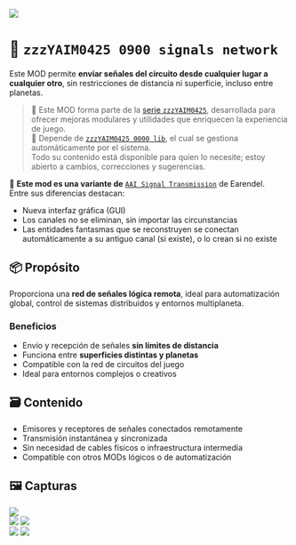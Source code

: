 
![](https://raw.githubusercontent.com/yaim0425/zzzYAIM0425-0900-signals-network/main/thumbnail.png)

# 📡 `zzzYAIM0425 0900 signals network`
Este MOD permite **enviar señales del circuito desde cualquier lugar a cualquier otro**, sin restricciones de distancia ni superficie, incluso entre planetas.

> 🧩 Este MOD forma parte de la [serie `zzzYAIM0425`](https://github.com/yaim0425), desarrollada para ofrecer mejoras modulares y utilidades que enriquecen la experiencia de juego.  
> 🔧 Depende de [`zzzYAIM0425 0000 lib`](https://github.com/yaim0425/zzzYAIM0425-0000-lib), el cual se gestiona automáticamente por el sistema.  
> Todo su contenido está disponible para quien lo necesite; estoy abierto a cambios, correcciones y sugerencias.

📌 **Este mod es una variante de** [`AAI Signal Transmission`](https://mods.factorio.com/mod/aai-signal-transmission) de Earendel.  
Entre sus diferencias destacan:

- Nueva interfaz gráfica (GUI)
- Los canales no se eliminan, sin importar las circunstancias
- Las entidades fantasmas que se reconstruyen se conectan automáticamente a su antiguo canal (si existe), o lo crean si no existe

## 📦 Propósito

Proporciona una **red de señales lógica remota**, ideal para automatización global, control de sistemas distribuidos y entornos multiplaneta.

### Beneficios

- Envío y recepción de señales **sin límites de distancia**  
- Funciona entre **superficies distintas y planetas**  
- Compatible con la red de circuitos del juego  
- Ideal para entornos complejos o creativos  

## 🗃️ Contenido

- Emisores y receptores de señales conectados remotamente  
- Transmisión instantánea y sincronizada  
- Sin necesidad de cables físicos o infraestructura intermedia  
- Compatible con otros MODs lógicos o de automatización  

## 🖼️ Capturas

![](https://raw.githubusercontent.com/yaim0425/zzzYAIM0425-0900-signals-network/main/Doc/base/Screenshot%20(1).png)  
![](https://raw.githubusercontent.com/yaim0425/zzzYAIM0425-0900-signals-network/main/Doc/base/Screenshot%20(2).png)
![](https://raw.githubusercontent.com/yaim0425/zzzYAIM0425-0900-signals-network/main/Doc/base/Screenshot%20(3).png)  
![](https://raw.githubusercontent.com/yaim0425/zzzYAIM0425-0900-signals-network/main/Doc/base/Screenshot%20(4).png)
![](https://raw.githubusercontent.com/yaim0425/zzzYAIM0425-0900-signals-network/main/Doc/base/Screenshot%20(5).png)  
